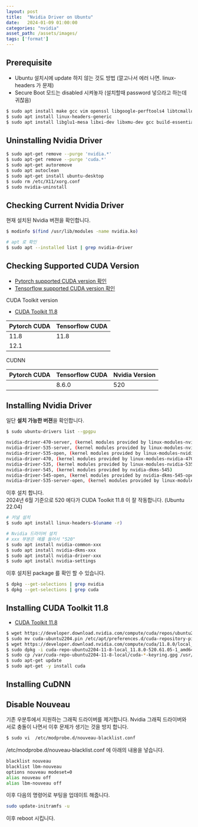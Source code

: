 ```yaml
---
layout: post
title:  "Nvidia Driver on Ubuntu"
date:   2024-01-09 01:00:00
categories: "nvidia"
asset_path: /assets/images/
tags: ['format']
---
```


## Prerequisite

- Ubuntu 설치시에 update 하지 않는 것도 방법 (깔고나서 에러 나면. linux-headers 가 문제)
- Secure Boot 모드는 disabled 시켜놓자 (설치할때 password 넣으라고 하는데 귀찮음)

```bash
$ sudo apt install make gcc vim openssl libgoogle-perftools4 libtcmalloc-minimal4 
$ sudo apt install linux-headers-generic
$ sudo apt install libglu1-mesa libxi-dev libxmu-dev gcc build-essential
```

## Uninstalling Nvidia Driver

```bash
$ sudo apt-get remove --purge 'nvidia.*'
$ sudo apt-get remove --purge 'cuda.*'
$ sudo apt-get autoremove
$ sudo apt autoclean
$ sudo apt-get install ubuntu-desktop
$ sudo rm /etc/X11/xorg.conf
$ sudo nvidia-uninstall
```

## Checking Current Nvidia Driver

현재 설치된 Nvidia 버젼을 확인합니다.

```bash
$ modinfo $(find /usr/lib/modules -name nvidia.ko)

# apt 로 확인
$ sudo apt --installed list | grep nvidia-driver
```

## Checking Supported CUDA Version

- [Pytorch supported CUDA version 확인](https://pytorch.org/get-started/locally/)
- [Tensorflow supported CUDA version 확인](https://www.tensorflow.org/install/pip?hl=ko)

CUDA Toolkit version 
 - [CUDA Toolkit 11.8](https://developer.nvidia.com/cuda-11-8-0-download-archive?target_os=Linux&target_arch=x86_64&Distribution=Ubuntu&target_version=22.04&target_type=deb_local)

| Pytorch CUDA | Tensorflow CUDA |
|:-------------|:----------------|
| 11.8         | 11.8            |
| 12.1         |                 |

CUDNN

| Pytorch CUDA | Tensorflow CUDA | Nvidia Version |
|:-------------|:----------------|:---------------|
|              | 8.6.0           | 520            |




## Installing Nvidia Driver 

일단 **설치 가능한 버젼**을 확인합니다. 

```bash
$ sudo ubuntu-drivers list --gpgpu

nvidia-driver-470-server, (kernel modules provided by linux-modules-nvidia-470-server-generic-hwe-22.04)
nvidia-driver-535-server, (kernel modules provided by linux-modules-nvidia-535-server-generic-hwe-22.04)
nvidia-driver-535-open, (kernel modules provided by linux-modules-nvidia-535-open-generic-hwe-22.04)
nvidia-driver-470, (kernel modules provided by linux-modules-nvidia-470-generic-hwe-22.04)
nvidia-driver-535, (kernel modules provided by linux-modules-nvidia-535-generic-hwe-22.04)
nvidia-driver-545, (kernel modules provided by nvidia-dkms-545)
nvidia-driver-545-open, (kernel modules provided by nvidia-dkms-545-open)
nvidia-driver-535-server-open, (kernel modules provided by linux-modules-nvidia-535-server-open-generic-hwe-22.04)
```

이후 설치 합니다. <br>
2024년 6월 기준으로 520 에다가 CUDA Toolkit 11.8 이 잘 작동합니다. (Ubuntu 22.04)  

```bash
# 커널 설치
$ sudo apt install linux-headers-$(uname -r)

# Nvidia 드라이버 설치
# xxx 부분은 예를 들어서 "520" 
$ sudo apt install nvidia-common-xxx
$ sudo apt install nvidia-dkms-xxx
$ sudo apt install nvidia-driver-xxx
$ sudo apt install nvidia-settings
```

이후 설치된 package 를 확인 할 수 있습니다.

```bash
$ dpkg --get-selections | grep nvidia
$ dpkg --get-selections | grep cuda
```


## Installing CUDA Toolkit 11.8

- [CUDA Toolkit 11.8](https://developer.nvidia.com/cuda-11-8-0-download-archive?target_os=Linux&target_arch=x86_64&Distribution=Ubuntu&target_version=22.04&target_type=deb_local)

```bash
$ wget https://developer.download.nvidia.com/compute/cuda/repos/ubuntu2204/x86_64/cuda-ubuntu2204.pin
$ sudo mv cuda-ubuntu2204.pin /etc/apt/preferences.d/cuda-repository-pin-600
$ wget https://developer.download.nvidia.com/compute/cuda/11.8.0/local_installers/cuda-repo-ubuntu2204-11-8-local_11.8.0-520.61.05-1_amd64.deb
$ sudo dpkg -i cuda-repo-ubuntu2204-11-8-local_11.8.0-520.61.05-1_amd64.deb
$ sudo cp /var/cuda-repo-ubuntu2204-11-8-local/cuda-*-keyring.gpg /usr/share/keyrings/
$ sudo apt-get update
$ sudo apt-get -y install cuda
```

## Installing CuDNN





## Disable Nouveau

기존 우분투에서 지원하는 그래픽 드라이버를 제거합니다.
Nvidia 그래픽 드라이버와 서로 충돌이 나면서 이후 문제가 생기는 것을 방지 합니다.

```bash
$ sudo vi  /etc/modprobe.d/nouveau-blacklist.conf 
```

/etc/modprobe.d/nouveau-blacklist.conf 에 아래의 내용을 넣습니다.

```bash
blacklist nouveau
blacklist lbm-nouveau
options nouveau modeset=0
alias nouveau off
alias lbm-nouveau off
```

이후 다음의 명령어로 부팅을 업데이트 해줍니다.


``` bash
sudo update-initramfs -u
```

이후 reboot 시킵니다.

